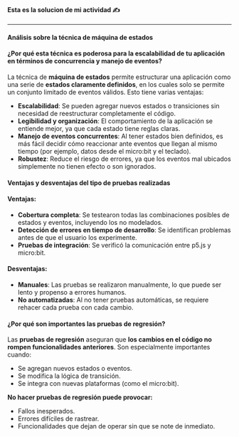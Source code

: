 
#### Esta es la solucion de mi actividad ✍️
---


#### **Análisis sobre la técnica de máquina de estados**

#### ¿Por qué esta técnica es poderosa para la escalabilidad de tu aplicación en términos de concurrencia y manejo de eventos?

La técnica de **máquina de estados** permite estructurar una aplicación como una serie de **estados claramente definidos**, en los cuales solo se permite un conjunto limitado de eventos válidos. Esto tiene varias ventajas:

- **Escalabilidad**: Se pueden agregar nuevos estados o transiciones sin necesidad de reestructurar completamente el código.
- **Legibilidad y organización**: El comportamiento de la aplicación se entiende mejor, ya que cada estado tiene reglas claras.
- **Manejo de eventos concurrentes**: Al tener estados bien definidos, es más fácil decidir cómo reaccionar ante eventos que llegan al mismo tiempo (por ejemplo, datos desde el micro:bit y el teclado).
- **Robustez**: Reduce el riesgo de errores, ya que los eventos mal ubicados simplemente no tienen efecto o son ignorados.

#### **Ventajas y desventajas del tipo de pruebas realizadas**

#### Ventajas:
- **Cobertura completa**: Se testearon todas las combinaciones posibles de estados y eventos, incluyendo los no modelados.
- **Detección de errores en tiempo de desarrollo**: Se identifican problemas antes de que el usuario los experimente.
- **Pruebas de integración**: Se verificó la comunicación entre p5.js y micro:bit.

#### Desventajas:
- **Manuales**: Las pruebas se realizaron manualmente, lo que puede ser lento y propenso a errores humanos.
- **No automatizadas**: Al no tener pruebas automáticas, se requiere rehacer cada prueba con cada cambio.

#### ¿Por qué son importantes las pruebas de regresión?

Las **pruebas de regresión** aseguran que **los cambios en el código no rompen funcionalidades anteriores**. Son especialmente importantes cuando:

- Se agregan nuevos estados o eventos.
- Se modifica la lógica de transición.
- Se integra con nuevas plataformas (como el micro:bit).

**No hacer pruebas de regresión puede provocar:**
- Fallos inesperados.
- Errores difíciles de rastrear.
- Funcionalidades que dejan de operar sin que se note de inmediato.